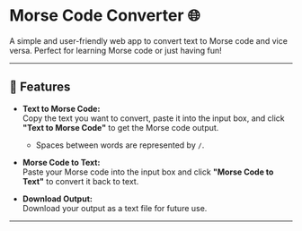 # Morse Code Converter 🌐

A simple and user-friendly web app to convert text to Morse code and vice versa. Perfect for learning Morse code or just having fun!

---

## 🔧 Features
- **Text to Morse Code:**  
  Copy the text you want to convert, paste it into the input box, and click **"Text to Morse Code"** to get the Morse code output.  
  - Spaces between words are represented by `/`.

- **Morse Code to Text:**  
  Paste your Morse code into the input box and click **"Morse Code to Text"** to convert it back to text.

- **Download Output:**  
  Download your output as a text file for future use.

---
